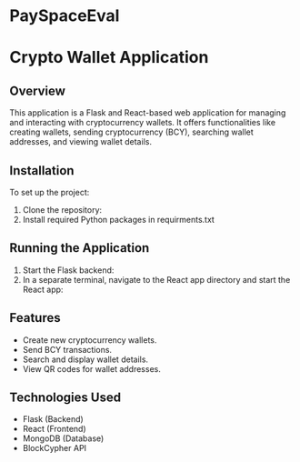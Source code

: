 # PaySpaceEval
# Crypto Wallet Application

## Overview
This application is a Flask and React-based web application for managing and interacting with cryptocurrency wallets. It offers functionalities like creating wallets, sending cryptocurrency (BCY), searching wallet addresses, and viewing wallet details.

## Installation
To set up the project:

1. Clone the repository:
2. Install required Python packages in requirments.txt

## Running the Application
1. Start the Flask backend:
2. In a separate terminal, navigate to the React app directory and start the React app:


## Features
- Create new cryptocurrency wallets.
- Send BCY transactions.
- Search and display wallet details.
- View QR codes for wallet addresses.

## Technologies Used
- Flask (Backend)
- React (Frontend)
- MongoDB (Database)
- BlockCypher API
